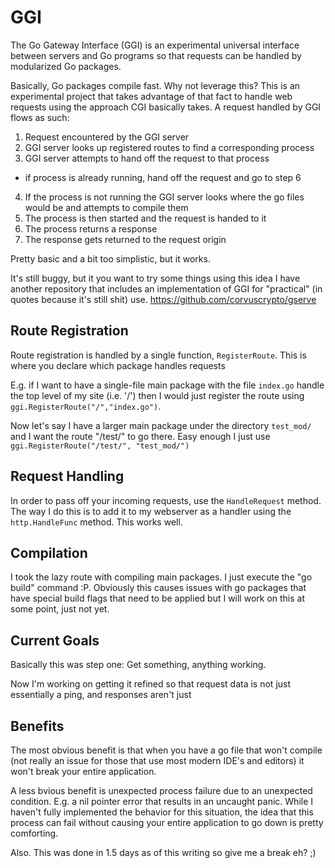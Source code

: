 # GGI

The Go Gateway Interface (GGI) is an experimental universal interface between servers and Go programs so that requests can be handled by modularized Go packages.

Basically, Go packages compile fast. Why not leverage this? This is an experimental project that takes advantage of that fact to handle web requests using the approach CGI basically takes. A request handled by GGI flows as such:

1. Request encountered by the GGI server
2. GGI server looks up registered routes to find a corresponding process
3. GGI server attempts to hand off the request to that process
  * if process is already running, hand off the request and go to step 6
4. If the process is not running the GGI server looks where the go files would be and attempts to compile them
5. The process is then started and the request is handed to it
6. The process returns a response
7. The response gets returned to the request origin

Pretty basic and a bit too simplistic, but it works.

It's still buggy, but it you want to try some things using this idea I have another repository that includes an implementation of GGI for "practical" (in quotes because it's still shit) use. https://github.com/corvuscrypto/gserve

## Route Registration

Route registration is handled by a single function, `RegisterRoute`. This is where you declare which package handles requests

E.g. if I want to have a single-file main package with the file `index.go` handle the top level of my site (i.e. '/') then I would just register the route using `ggi.RegisterRoute("/","index.go")`.

Now let's say I have a larger main package under the directory `test_mod/` and I want the route "/test/" to go there. Easy enough I just use `ggi.RegisterRoute("/test/", "test_mod/")`

## Request Handling

In order to pass off your incoming requests, use the `HandleRequest` method. The way I do this is to add it to my webserver as a handler using the `http.HandleFunc` method. This works well.

## Compilation

I took the lazy route with compiling main packages. I just execute the "go build" command :P. Obviously this causes issues with go packages that have special build flags that need to be applied but I will work on this at some point, just not yet.

## Current Goals

Basically this was step one: Get something, anything working.

Now I'm working on getting it refined so that request data is not just essentially a ping, and responses aren't just

## Benefits

The most obvious benefit is that when you have a go file that won't compile (not really an issue for those that use most modern IDE's and editors) it won't break your entire application.

A less bvious benefit is unexpected process failure due to an unexpected condition. E.g. a nil pointer error that results in an uncaught panic. While I haven't fully implemented the behavior for this situation, the idea that this process can fail without causing your entire application to go down is pretty comforting.

Also. This was done in 1.5 days as of this writing so give me a break eh? ;)
